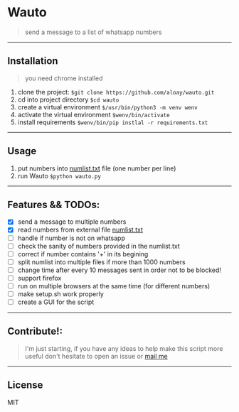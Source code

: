 # Wauto
> send a message to a list of whatsapp numbers

---
## Installation

> you need chrome installed

1. clone the project:
  `$git clone https://github.com/aloay/wauto.git`
2. cd into project directory
  `$cd wauto`
3. create a virtual environment
  `$/usr/bin/python3 -m venv wenv`
4. activate the virtual environment
  `$wenv/bin/activate`
5. install requirements
  `$wenv/bin/pip instlal -r requirements.txt`

---
## Usage

1. put numbers into [numlist.txt](./numlist.txt) file (one number per line)
2. run Wauto
  `$python wauto.py`

---
## Features && TODOs:

- [x] send a message to multiple numbers
- [x] read numbers from external file [numlist.txt](./numlist.txt)
- [ ] handle if number is not on whatsapp
- [ ] check the sanity of numbers provided in the numlist.txt
- [ ] correct if number contains '+' in its begining
- [ ] split numlist into multiple files if more than 1000 numbers
- [ ] change time after every 10 messages sent in order not to be blocked!
- [ ] support firefox
- [ ] run on multiple browsers at the same time (for different numbers)
- [ ] make setup.sh work properly
- [ ] create a GUI for the script

---
## Contribute!:
> I'm just starting, if you have any ideas to help make this script more useful
> don't hesitate to open an issue or [mail me](mailto:ahmedloay.me@gmail.com)

---
## License
MIT

